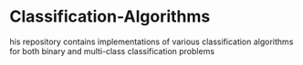 # Classification-Algorithms
his repository contains implementations of various classification algorithms for both binary and multi-class classification problems
